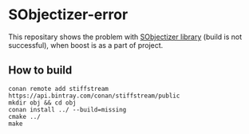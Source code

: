 # SObjectizer-error

This repositary shows the problem with [SObjectizer library](https://github.com/Stiffstream/sobjectizer) (build is not successful), when boost is as a part of project.

## How to build
```
conan remote add stiffstream https://api.bintray.com/conan/stiffstream/public
mkdir obj && cd obj
conan install ../ --build=missing
cmake ../
make
```